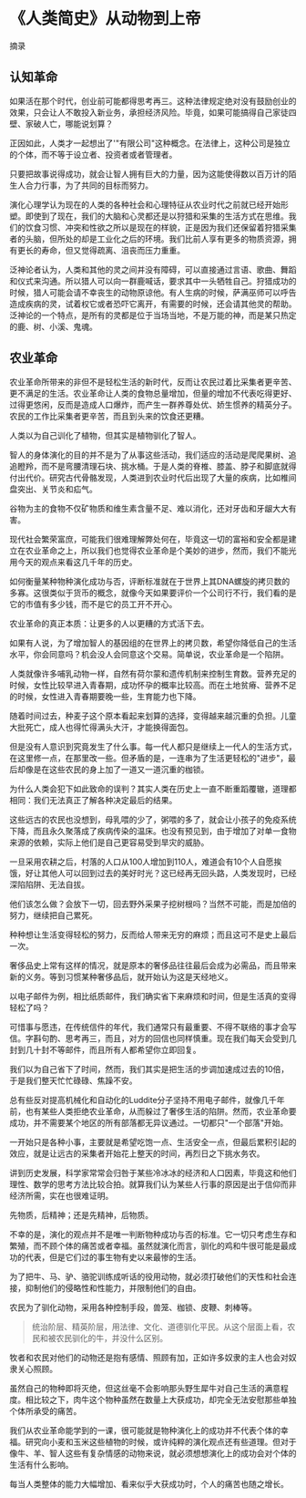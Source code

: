 # 《人类简史》从动物到上帝

摘录



## 认知革命

如果活在那个时代，创业前可能都得思考再三。这种法律规定绝对没有鼓励创业的效果，只会让人不敢投入新业务，承担经济风险。毕竟，如果可能搞得自己家徒四壁、家破人亡，哪能说划算？



正因如此，人类才一起想出了'"有限公司"这种概念。在法律上，这种公司是独立的个体，而不等于设立者、投资者或者管理者。



只要把故事说得成功，就会让智人拥有巨大的力量，因为这能使得数以百万计的陌生人合力行事，为了共同的目标而努力。



演化心理学认为现在的人类的各种社会和心理特征从农业时代之前就已经开始形塑。即使到了现在，我们的大脑和心灵都还是以狩猎和采集的生活方式在思维。我们的饮食习惯、冲突和性欲之所以是现在的样貌，正是因为我们还保留着狩猎采集者的头脑，但所处的却是工业化之后的环境。我们比前人享有更多的物质资源，拥有更长的寿命，但又觉得疏离、沮丧而压力重重。



泛神论者认为，人类和其他的灵之间并没有障碍，可以直接通过言语、歌曲、舞蹈和仪式来沟通。所以猎人可以向一群鹿喊话，要求其中一头牺牲自己。狩猎成功的时候，猎人可能会请不幸丧生的动物原谅他。有人生病的时候，萨满巫师可以呼告造成疾病的灵，试着权它或者恐吓它离开，有需要的时候，还会请其他灵的帮助。泛神论的一个特点，是所有的灵都是位于当场当地，不是万能的神，而是某只热定的鹿、树、小溪、鬼魂。



## 农业革命

农业革命所带来的非但不是轻松生活的新时代，反而让农民过着比采集者更辛苦、更不满足的生活。农业革命让人类的食物总量增加，但量的增加不代表吃得更好、过得更悠闲，反而是造成人口爆炸，而产生一群养尊处优、娇生惯养的精英分子。农民的工作比采集者更辛苦，而且到头来的饮食还更糟。



人类以为自己训化了植物，但其实是植物驯化了智人。



智人的身体演化的目的并不是为了从事这些活动，我们适应的活动是爬爬果树、追追瞪羚，而不是弯腰清理石块、挑水桶。于是人类的脊椎、膝盖、脖子和脚底就得付出代价。研究古代骨骼发现，人类进到农业时代后出现了大量的疾病，比如椎间盘突出、关节炎和疝气。

谷物为主的食物不仅矿物质和维生素含量不足、难以消化，还对牙齿和牙龈大大有害。



现代社会繁荣富庶，可能我们很难理解弊处何在，毕竟这一切的富裕和安全都是建立在农业革命之上，所以我们也觉得农业革命是个美妙的进步，然而，我们不能光用今天的观点来看这几千年的历史。



如何衡量某种物种演化成功与否，评断标准就在于世界上其DNA螺旋的拷贝数的多寡。这很类似于货币的概念，就像今天如果要评价一个公司行不行，我们看的是它的市值有多少钱，而不是它的员工开不开心。



农业革命的真正本质：让更多的人以更糟的方式活下去。

如果有人说，为了增加智人的基因组的在世界上的拷贝数，希望你降低自己的生活水平，你会同意吗？机会没人会同意这个交易。简单说，农业革命是一个陷阱。



人类就像许多哺乳动物一样，自然有荷尔蒙和遗传机制来控制生育数。营养充足的时候，女性比较早进入青春期，成功怀孕的概率比较高。而在土地贫瘠、营养不足的时候，女性进入青春期要晚一些，生育能力也下降。



随着时间过去，种麦子这个原本看起来划算的选择，变得越来越沉重的负担。儿童大批死亡，成人也得忙得满头大汗，才能换得面包。

但是没有人意识到究竟发生了什么事。每一代人都只是继续上一代人的生活方式，在这里修一点，在那里改一些。但矛盾的是，一连串为了生活更轻松的"进步"，最后却像是在这些农民的身上加了一道又一道沉重的枷锁。

为什么人类会犯下如此致命的误判？其实人类在历史上一直不断重蹈覆辙，道理都相同：我们无法真正了解各种决定最后的结果。

这些远古的农民也没想到，母乳喂的少了，粥喂的多了，就会让小孩子的免疫系统下降，而且永久聚落成了疾病传染的温床。也没有预见到，由于增加了对单一食物来源的依赖，实际上他们是自己更容易受到旱灾的威胁。



一旦采用农耕之后，村落的人口从100人增加到110人，难道会有10个人自愿挨饿，好让其他人可以回到过去的美好时光？这已经再无回头路，人类发现时，已经深陷陷阱、无法自拔。

他们该怎么做？会放下一切，回去野外采果子挖树根吗？当然不可能，而是加倍的努力，继续把自己累死。



种种想让生活变得轻松的努力，反而给人带来无穷的麻烦；而且这可不是史上最后一次。



奢侈品史上常有这样的情况，就是原本的奢侈品往往最后会成为必需品，而且带来新的义务。等到习惯某种奢侈品后，就开始认为这是天经地义。



以电子邮件为例，相比纸质邮件，我们确实省下来麻烦和时间，但是生活真的变得轻松了吗？

可惜事与愿违，在传统信件的年代，我们通常只有最重要、不得不联络的事才会写信。字斟句酌、思考再三，而且，对方的回信也同样慎重。现在我们每天会受到几封到几十封不等邮件，而且所有人都希望你立即回复。

我们以为自己省下了时间，然而，我们其实是把生活的步调加速成过去的10倍，于是我们整天忙忙碌碌、焦躁不安。



总有些反对提高机械化和自动化的Luddite分子坚持不用电子邮件，就像几千年前，也有某些人类拒绝农业革命，从而躲过了奢侈生活的陷阱。然而，农业革命要成功，并不需要某个地区的所有部落都无异议通过。一切都只"一个部落"开始。



一开始只是各种小事，主要就是希望吃饱一点、生活安全一点，但最后累积引起的效应，就是让远古的采集者开始花上整天的时间，再烈日之下挑水务农。



讲到历史发展，科学家常常会归咎于某些冷冰冰的经济和人口因素，毕竟这和他们理性、数学的思考方法比较合拍。就算我们认为某些人行事的原因是出于信仰而非经济所需，实在也很难证明。



先物质，后精神；还是先精神，后物质。



不幸的是，演化的观点并不是唯一判断物种成功与否的标准。它一切只考虑生存和繁殖，而不顾个体的痛苦或者幸福。虽然就演化而言，驯化的鸡和牛很可能是最成功的代表，但是它们过的事生物有史以来最惨的生活。



为了把牛、马、驴、骆驼训练成听话的役用动物，就必须打破他们的天性和社会连接，抑制他们的侵略性和性能力，并限制他们的自由。

农民为了驯化动物，采用各种控制手段，兽笼、枷锁、皮鞭、刺棒等。

> 统治阶层、精英阶层，用法律、文化、道德驯化平民。从这个层面上看，农民和被农民驯化的牛，并没什么区别。



牧者和农民对他们的动物还是抱有感情、照顾有加，正如许多奴隶的主人也会对奴隶关心照顾。



虽然自己的物种即将灭绝，但这丝毫不会影响那头野生犀牛对自己生活的满意程度。相比较之下，肉牛这个物种虽然在数量上大获成功，却完全无法安慰那些单独个体所承受的痛苦。



我们从农业革命能学到的一课，很可能就是物种演化上的成功并不代表个体的幸福。研究向小麦和玉米这些植物的时候，或许纯粹的演化观点还有些道理。但对于像牛、羊、智人这些有复杂情感的动物来说，就必须想想演化上的成功会对个体的生活有什么影响。

每当人类整体的能力大幅增加、看来似乎大获成功时，个人的痛苦也随之增长。







